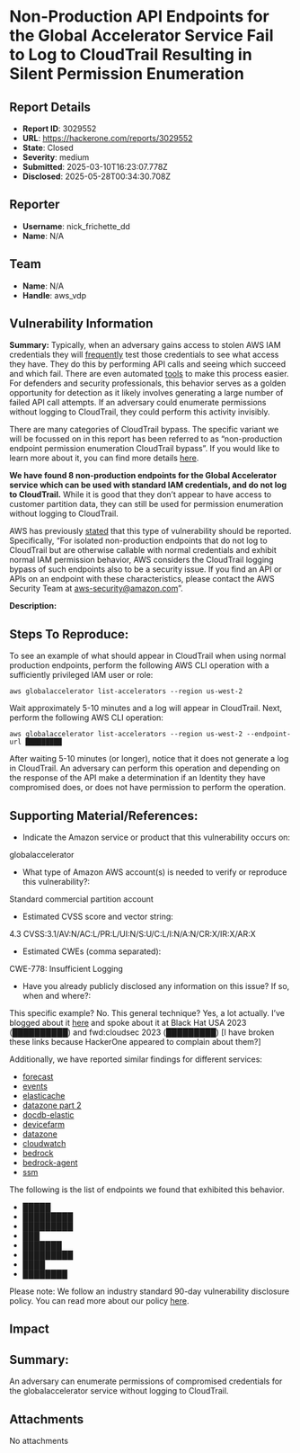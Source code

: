 # Non-Production API Endpoints for the Global Accelerator Service Fail to Log to CloudTrail Resulting in Silent Permission Enumeration

## Report Details
- **Report ID**: 3029552
- **URL**: https://hackerone.com/reports/3029552
- **State**: Closed
- **Severity**: medium
- **Submitted**: 2025-03-10T16:23:07.778Z
- **Disclosed**: 2025-05-28T00:34:30.708Z

## Reporter
- **Username**: nick_frichette_dd
- **Name**: N/A

## Team
- **Name**: N/A
- **Handle**: aws_vdp

## Vulnerability Information
**Summary:** Typically, when an adversary gains access to stolen AWS IAM credentials they will [frequently](https://sysdig.com/blog/scarleteel-2-0/) test those credentials to see what access they have. They do this by performing API calls and seeing which succeed and which fail. There are even automated [tools](████████) to make this process easier. For defenders and security professionals, this behavior serves as a golden opportunity for detection as it likely involves generating a large number of failed API call attempts. If an adversary could enumerate permissions without logging to CloudTrail, they could perform this activity invisibly.

There are many categories of CloudTrail bypass. The specific variant we will be focussed on in this report has been referred to as “non-production endpoint permission enumeration CloudTrail bypass”. If you would like to learn more about it, you can find more details [here](https://securitylabs.datadoghq.com/articles/non-production-endpoints-as-an-attack-surface-in-aws/#silent-permission-enumeration). 

**We have found 8 non-production endpoints for the Global Accelerator service which can be used with standard IAM credentials, and do not log to CloudTrail.** While it is good that they don’t appear to have access to customer partition data, they can still be used for permission enumeration without logging to CloudTrail. 

AWS has previously [stated](https://securitylabs.datadoghq.com/articles/non-production-endpoints-as-an-attack-surface-in-aws/#the-response-from-aws) that this type of vulnerability should be reported. Specifically, “For isolated non-production endpoints that do not log to CloudTrail but are otherwise callable with normal credentials and exhibit normal IAM permission behavior, AWS considers the CloudTrail logging bypass of such endpoints also to be a security issue. If you find an API or APIs on an endpoint with these characteristics, please contact the AWS Security Team at aws-security@amazon.com”. 

**Description:** 

## Steps To Reproduce:

To see an example of what should appear in CloudTrail when using normal production endpoints, perform the following AWS CLI operation with a sufficiently privileged IAM user or role:

```
aws globalaccelerator list-accelerators --region us-west-2
```

Wait approximately 5-10 minutes and a log will appear in CloudTrail. Next, perform the following AWS CLI operation:

```
aws globalaccelerator list-accelerators --region us-west-2 --endpoint-url █████████
```

After waiting 5-10 minutes (or longer), notice that it does not generate a log in CloudTrail. An adversary can perform this operation and depending on the response of the API make a determination if an Identity they have compromised does, or does not have permission to perform the operation. 

## Supporting Material/References:

* Indicate the Amazon service or product that this vulnerability occurs on:  

globalaccelerator

* What type of Amazon AWS account(s) is needed to verify or reproduce this vulnerability?: 

Standard commercial partition account

* Estimated CVSS score and vector string: 

4.3 CVSS:3.1/AV:N/AC:L/PR:L/UI:N/S:U/C:L/I:N/A:N/CR:X/IR:X/AR:X

* Estimated CWEs (comma separated): 

CWE-778: Insufficient Logging

* Have you already publicly disclosed any information on this issue? If so, when and where?: 

This specific example? No. This general technique? Yes, a lot actually. I’ve blogged about it [here](https://securitylabs.datadoghq.com/articles/non-production-endpoints-as-an-attack-surface-in-aws/#silent-permission-enumeration) and spoke about it at Black Hat USA 2023 (██████████) and fwd:cloudsec 2023 (█████████) [I have broken these links because HackerOne appeared to complain about them?] 

Additionally, we have reported similar findings for different services:
* [forecast](██████████)
* [events](████)
* [elasticache](██████)
* [datazone part 2](█████████)
* [docdb-elastic](█████████)
* [devicefarm](██████████)
* [datazone](█████████)
* [cloudwatch](████████)
* [bedrock](████████)
* [bedrock-agent](████)
* [ssm](██████████)

The following is the list of endpoints we found that exhibited this behavior.

- █████
- █████████
- █████████
- ███
- ███████
- █████████
- ████
- ████████

Please note: We follow an industry standard 90-day vulnerability disclosure policy. You can read more about our policy [here](https://securitylabs.datadoghq.com/vulnerability-disclosure-policy/). 

## Impact

## Summary: 
An adversary can enumerate permissions of compromised credentials for the globalaccelerator service without logging to CloudTrail.

## Attachments
No attachments
